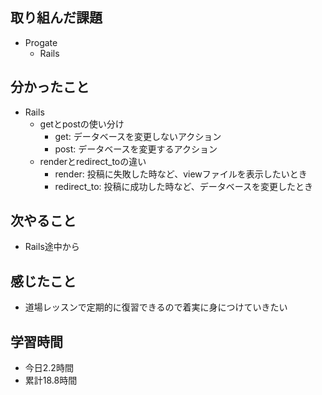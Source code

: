 ## 取り組んだ課題
- Progate
  - Rails
## 分かったこと
  - Rails
    - getとpostの使い分け
      - get: データベースを変更しないアクション
      - post: データベースを変更するアクション
    - renderとredirect_toの違い
      - render: 投稿に失敗した時など、viewファイルを表示したいとき
      - redirect_to: 投稿に成功した時など、データベースを変更したとき
## 次やること
- Rails途中から
## 感じたこと
- 道場レッスンで定期的に復習できるので着実に身につけていきたい
## 学習時間
- 今日2.2時間
- 累計18.8時間